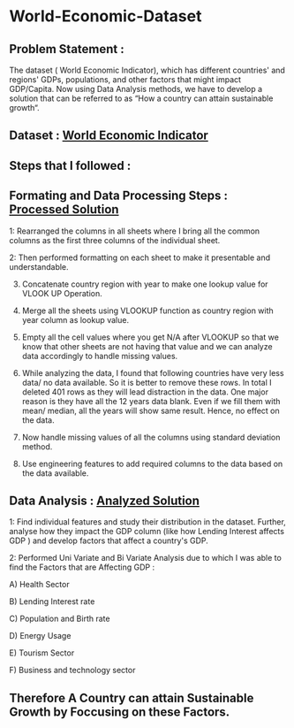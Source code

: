 # World-Economic-Dataset

## Problem Statement :
The dataset ( World Economic Indicator), which has different countries' and regions' GDPs, populations, and other factors that might impact GDP/Capita. Now using Data Analysis methods, we have to develop a solution that can be referred to as “How a country can attain sustainable growth“.

## Dataset : [World Economic Indicator](https://docs.google.com/spreadsheets/d/1JKS-C_gXbFWzj-RreMZ1p92t4mjGoDhf49vQhuYpMlI/edit#gid=1984831915)


## Steps that I followed :

## Formating and Data Processing Steps : [Processed Solution](https://docs.google.com/spreadsheets/d/14B7R95CfDIaYdKh9VpwOe6ImL9gAy88e/edit#gid=1309026418)  

1: Rearranged the columns in all sheets where I bring all the common columns as the first three columns of the individual sheet.

2: Then performed formatting on each sheet to make it presentable and understandable.

3. Concatenate country region with year to make one lookup value for VLOOK UP Operation.

4. Merge all the sheets using VLOOKUP function as country region with year column as lookup value.

5. Empty all the cell values where you get N/A after VLOOKUP so that we know that other sheets are not having that value and we can analyze data accordingly to            handle missing values. 

6. While analyzing the data, I found that following countries have very less data/ no data available. So it is better to remove these rows. In total I deleted 401        rows as they will lead distraction in the data. One major reason is they have all the 12 years data blank. Even if we fill them with mean/ median, all the years        will show same result. Hence, no effect on the data. 
 
7. Now handle missing values of all the columns using standard deviation method. 

8. Use engineering features to add required columns to the data based on the data available.

## Data Analysis : [Analyzed Solution](https://docs.google.com/spreadsheets/d/1wjyQfm3oS3rawAGBE2R94SfKl0YWTPnL/edit#gid=315307772)

1: Find individual features and study their distribution in the dataset. Further, analyse how they impact the GDP column (like how Lending Interest affects GDP ) and
develop factors that affect a country's GDP.

2: Performed Uni Variate and Bi Variate Analysis due to which I was able to find the Factors that are Affecting GDP :


A) Health Sector

B) Lending Interest rate

C) Population and Birth rate

D) Energy Usage

E) Tourism Sector

F) Business and technology sector 

## Therefore A Country can attain Sustainable Growth by Foccusing on these Factors.
